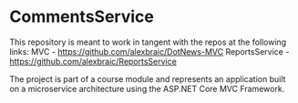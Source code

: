 # CommentsService

This repository is meant to work in tangent with the repos at the following links:
MVC - https://github.com/alexbraic/DotNews-MVC
ReportsService - https://github.com/alexbraic/ReportsService

The project is part of a course module and represents an application built on a microservice architecture using the ASP.NET Core MVC Framework.
